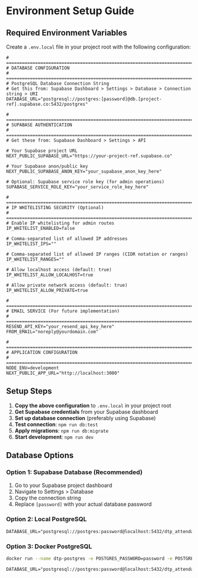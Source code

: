 # Environment Setup Guide

## Required Environment Variables

Create a `.env.local` file in your project root with the following configuration:

```env
# =============================================================================
# DATABASE CONFIGURATION
# =============================================================================
# PostgreSQL Database Connection String
# Get this from: Supabase Dashboard > Settings > Database > Connection string > URI
DATABASE_URL="postgresql://postgres:[password]@db.[project-ref].supabase.co:5432/postgres"

# =============================================================================
# SUPABASE AUTHENTICATION
# =============================================================================
# Get these from: Supabase Dashboard > Settings > API

# Your Supabase project URL
NEXT_PUBLIC_SUPABASE_URL="https://your-project-ref.supabase.co"

# Your Supabase anon/public key
NEXT_PUBLIC_SUPABASE_ANON_KEY="your_supabase_anon_key_here"

# Optional: Supabase service role key (for admin operations)
SUPABASE_SERVICE_ROLE_KEY="your_service_role_key_here"

# =============================================================================
# IP WHITELISTING SECURITY (Optional)
# =============================================================================
# Enable IP whitelisting for admin routes
IP_WHITELIST_ENABLED=false

# Comma-separated list of allowed IP addresses
IP_WHITELIST_IPS=""

# Comma-separated list of allowed IP ranges (CIDR notation or ranges)
IP_WHITELIST_RANGES=""

# Allow localhost access (default: true)
IP_WHITELIST_ALLOW_LOCALHOST=true

# Allow private network access (default: true)
IP_WHITELIST_ALLOW_PRIVATE=true

# =============================================================================
# EMAIL SERVICE (For future implementation)
# =============================================================================
RESEND_API_KEY="your_resend_api_key_here"
FROM_EMAIL="noreply@yourdomain.com"

# =============================================================================
# APPLICATION CONFIGURATION
# =============================================================================
NODE_ENV=development
NEXT_PUBLIC_APP_URL="http://localhost:3000"
```

## Setup Steps

1. **Copy the above configuration** to `.env.local` in your project root
2. **Get Supabase credentials** from your Supabase dashboard
3. **Set up database connection** (preferably using Supabase)
4. **Test connection**: `npm run db:test`
5. **Apply migrations**: `npm run db:migrate`
6. **Start development**: `npm run dev`

## Database Options

### Option 1: Supabase Database (Recommended)
1. Go to your Supabase project dashboard
2. Navigate to Settings > Database
3. Copy the connection string
4. Replace `[password]` with your actual database password

### Option 2: Local PostgreSQL
```env
DATABASE_URL="postgresql://postgres:password@localhost:5432/dtp_attendance"
```

### Option 3: Docker PostgreSQL
```bash
docker run --name dtp-postgres -e POSTGRES_PASSWORD=password -e POSTGRES_DB=dtp_attendance -p 5432:5432 -d postgres:15
```
```env
DATABASE_URL="postgresql://postgres:password@localhost:5432/dtp_attendance"
```
